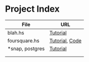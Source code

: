 
# Project Index

|      File     |           URL           |
| ------------- | ----------------------- |
| blah.hs       | [Tutorial][1]           |
| foursquare.hs | [Tutorial][2], [Code][3] |
| *snap, postgres | [Tutorial][4]                        |
|               |                         |
|               |                         |


[1]: http://blog.raynes.me/blog/2012/11/27/easy-json-parsing-in-haskell-with-aeson/
[2]: https://www.fpcomplete.com/school/to-infinity-and-beyond/pick-of-the-week/foursquare-api-example
[3]: https://github.com/wcauchois/haskell-foursquare-api-example
[4]: http://janrain.com/blog/tutorial-building-a-sample-application-with-haskell-snap-postgresql-and-the-postgresql-simple-snaplet/
